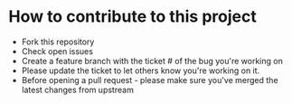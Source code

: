 # How to contribute to this project

- Fork this repository
- Check open issues
- Create a feature branch with the ticket # of the bug you're working on 
- Please update the ticket to let others know you're working on it. 
- Before opening a pull request - please make sure you've merged the latest changes from upstream
